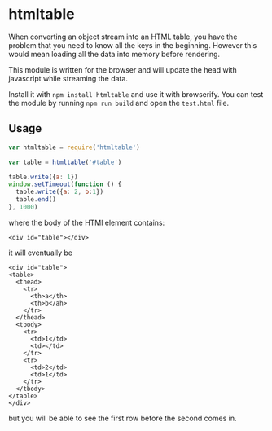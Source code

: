# htmltable

When converting an object stream into an HTML table, you have the problem that
you need to know all the keys in the beginning. However this would mean loading all
the data into memory before rendering.

This module is written for the browser and will update the head with javascript while
streaming the data.

Install it with `npm install htmltable` and use it with browserify. You can test
the module by running `npm run build` and open the `test.html` file.

## Usage

```js
var htmltable = require('htmltable')

var table = htmltable('#table')

table.write({a: 1})
window.setTimeout(function () {
  table.write({a: 2, b:1})
  table.end()
}, 1000)
```

where the body of the HTMl element contains:
```
<div id="table"></div>
```
it will eventually be
```
<div id="table">
<table>
  <thead>
    <tr>
      <th>a</th>
      <th>b</ah>
    </tr>
  </thead>
  <tbody>
    <tr>
      <td>1</td>
      <td></td>
    </tr>
    <tr>
      <td>2</td>
      <td>1</td>
    </tr>
  </tbody>
</table>
</div>
```

but you will be able to see the first row before the second comes in.